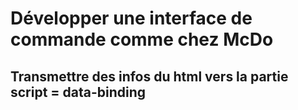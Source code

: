 # Développer une interface de commande comme chez McDo

## Transmettre des infos du html vers la partie script = data-binding
